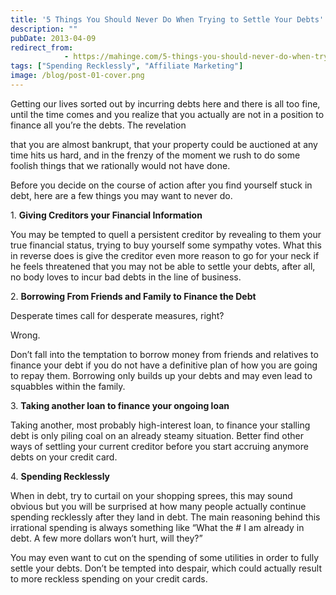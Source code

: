 ```yaml
---
title: '5 Things You Should Never Do When Trying to Settle Your Debts'
description: ""
pubDate: 2013-04-09
redirect_from:
            - https://mahinge.com/5-things-you-should-never-do-when-trying-to-settle-your-debts/
tags: ["Spending Recklessly", "Affiliate Marketing"]
image: /blog/post-01-cover.png
---
```

Getting our lives sorted out by incurring debts here and there is all too fine, until the time comes and you realize that you actually are not in a position to finance all you’re the debts. The revelation

<!--more-->

that you are almost bankrupt, that your property could be auctioned at any time hits us hard, and in the frenzy of the moment we rush to do some foolish things that we rationally would not have done.

Before you decide on the course of action after you find yourself stuck in debt, here are a few things you may want to never do.

1\. **Giving Creditors your Financial Information**

You may be tempted to quell a persistent creditor by revealing to them your true financial status, trying to buy yourself some sympathy votes. What this in reverse does is give the creditor even more reason to go for your neck if he feels threatened that you may not be able to settle your debts, after all, no body loves to incur bad debts in the line of business.

2\. **Borrowing From Friends and Family to Finance the Debt**

Desperate times call for desperate measures, right?

Wrong.

Don’t fall into the temptation to borrow money from friends and relatives to finance your debt if you do not have a definitive plan of how you are going to repay them. Borrowing only builds up your debts and may even lead to squabbles within the family.

3\. **Taking another loan to finance your ongoing loan**

Taking another, most probably high-interest loan, to finance your stalling debt is only piling coal on an already steamy situation. Better find other ways of settling your current creditor before you start accruing anymore debts on your credit card.

4\. **Spending Recklessly**

When in debt, try to curtail on your shopping sprees, this may sound obvious but you will be surprised at how many people actually continue spending recklessly after they land in debt. The main reasoning behind this irrational spending is always something like “What the # I am already in debt. A few more dollars won’t hurt, will they?”

You may even want to cut on the spending of some utilities in order to fully settle your debts. Don’t be tempted into despair, which could actually result to more reckless spending on your credit cards.
